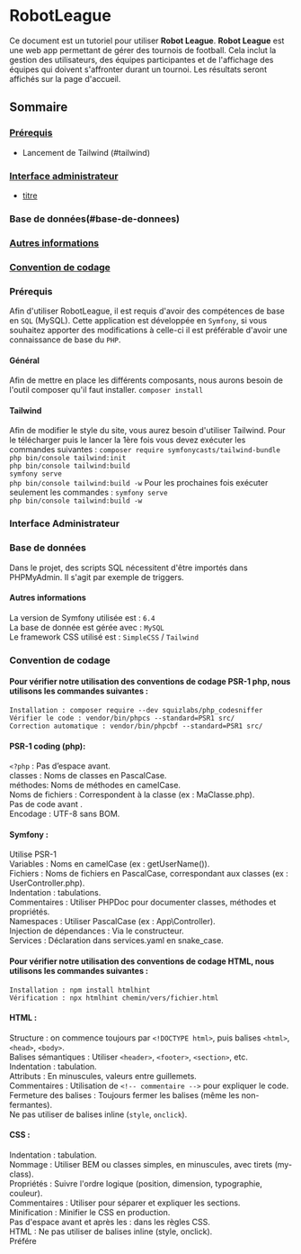 # RobotLeague

Ce document est un tutoriel pour utiliser **Robot League**.
**Robot League** est une web app permettant de gérer des tournois de football.
Cela inclut la gestion des utilisateurs, des équipes participantes et de l'affichage des équipes qui doivent s'affronter durant un tournoi. Les résultats seront affichés sur la page d'accueil.

## Sommaire
### [Prérequis](#prérequis)  
- Lancement de Tailwind (#tailwind)
### [Interface administrateur](#interface-administrateur)  
- [titre](#sous-titre-2)
### Base de données(#base-de-donnees)
### [Autres informations](#autres-informations)
### [Convention de codage](#convention-de-codage)


### Prérequis

Afin d'utiliser RobotLeague, il est requis d'avoir des compétences de base en `SQL` (MySQL). Cette application est développée en `Symfony`, si vous souhaitez apporter des modifications à celle-ci il est préférable d'avoir une connaissance de base du `PHP`.

#### Général
Afin de mettre en place les différents composants, nous aurons besoin de l'outil composer qu'il faut installer.
`composer install`

#### Tailwind
Afin de modifier le style du site, vous aurez besoin d'utiliser Tailwind. 
Pour le télécharger puis le lancer la 1ère fois vous devez exécuter les commandes suivantes : 
`composer require symfonycasts/tailwind-bundle`   
`php bin/console tailwind:init`  
`php bin/console tailwind:build`   
`symfony serve`   
`php bin/console tailwind:build -w`
Pour les prochaines fois exécuter seulement les commandes :
`symfony serve`   
`php bin/console tailwind:build -w`

### Interface Administrateur



### Base de données
Dans le projet, des scripts SQL nécessitent d'être importés dans PHPMyAdmin. 
Il s'agit par exemple de triggers.


#### Autres informations
La version de Symfony utilisée est : `6.4`  
La base de donnée est gérée avec : `MySQL`  
Le framework CSS utilisé est : `SimpleCSS` / `Tailwind`

### Convention de codage 

#### Pour vérifier notre utilisation des conventions de codage PSR-1 php, nous utilisons les commandes suivantes : 

    Installation : composer require --dev squizlabs/php_codesniffer  
    Vérifier le code : vendor/bin/phpcs --standard=PSR1 src/  
    Correction automatique : vendor/bin/phpcbf --standard=PSR1 src/  

#### PSR-1 coding (php): 

`<?php` : Pas d’espace avant.  
classes : Noms de classes en PascalCase.  
méthodes: Noms de méthodes en camelCase.  
Noms de fichiers : Correspondent à la classe (ex : MaClasse.php).  
Pas de code avant <?php ni après ?>.  
Encodage : UTF-8 sans BOM.  

#### Symfony : 

Utilise PSR-1  
Variables : Noms en camelCase (ex : getUserName()).  
Fichiers : Noms de fichiers en PascalCase, correspondant aux classes (ex : UserController.php).  
Indentation : tabulations.  
Commentaires : Utiliser PHPDoc pour documenter classes, méthodes et propriétés.  
Namespaces : Utiliser PascalCase (ex : App\Controller).  
Injection de dépendances : Via le constructeur.  
Services : Déclaration dans services.yaml en snake_case.  

#### Pour vérifier notre utilisation des conventions de codage HTML, nous utilisons les commandes suivantes : 

    Installation : npm install htmlhint  
    Vérification : npx htmlhint chemin/vers/fichier.html  

#### HTML : 

Structure : on commence toujours par `<!DOCTYPE html>`, puis balises `<html>`, `<head>`, `<body>`.  
Balises sémantiques : Utiliser `<header>`, `<footer>`, `<section>`, etc.  
Indentation : tabulation.  
Attributs : En minuscules, valeurs entre guillemets.  
Commentaires : Utilisation de `<!-- commentaire -->` pour expliquer le code.  
Fermeture des balises : Toujours fermer les balises (même les non-fermantes).  
Ne pas utiliser de balises inline (`style`, `onclick`).  

#### CSS : 

Indentation : tabulation.  
Nommage : Utiliser BEM ou classes simples, en minuscules, avec tirets (my-class).  
Propriétés : Suivre l'ordre logique (position, dimension, typographie, couleur).  
Commentaires : Utiliser pour séparer et expliquer les sections.  
Minification : Minifier le CSS en production.  
Pas d'espace avant et après les : dans les règles CSS.  
HTML : Ne pas utiliser de balises inline (style, onclick).  
Préfére



